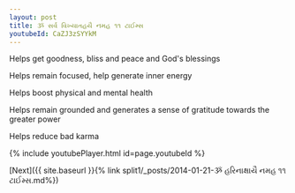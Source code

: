 ```yaml
---
layout: post
title: ૐ સર્વ વિખ્યાતહયૈ નમહ ૧૧ ટાઈમ્સ
youtubeId: CaZJ3zSYYkM
---
```

 
 
Helps get goodness, bliss and peace and God's blessings
 
Helps remain focused, help generate inner energy 
 
Helps boost physical and mental health 
 
Helps remain grounded and generates a sense of gratitude towards the greater power 
 
Helps reduce bad karma
 
 
 
 


{% include youtubePlayer.html id=page.youtubeId %}
 
[Next]({{ site.baseurl }}{% link  split1/_posts/2014-01-21-ૐ હરિનાક્ષાયૈ નમહ ૧૧ ટાઈમ્સ.md%})
 
